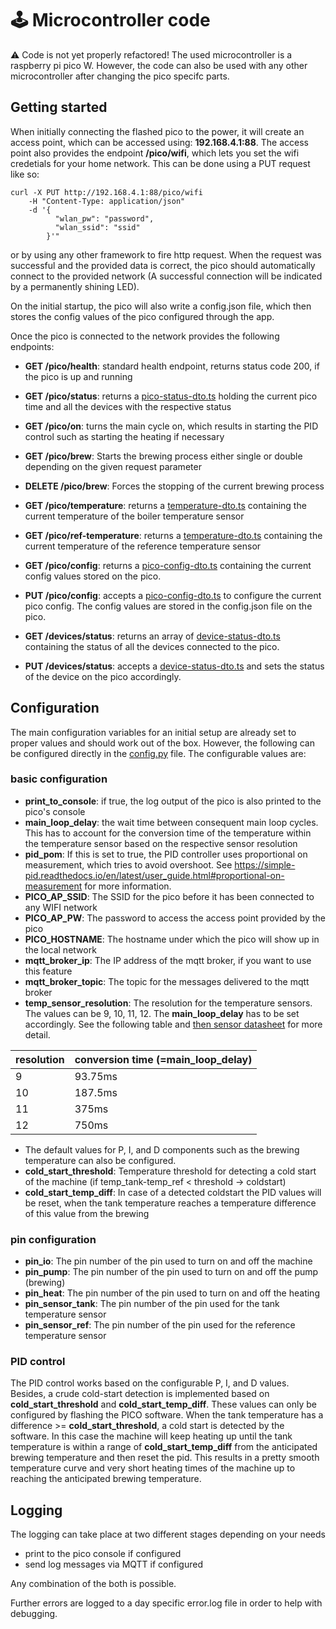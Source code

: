 # 🕹️  Microcontroller code
⚠️ Code is not yet properly refactored!
The used microcontroller is a raspberry pi pico W. However, the code can also be used with any other microcontroller after changing the pico specifc parts.

## Getting started
When initially connecting the flashed pico to the power, it will create an access point, which can be accessed using: **192.168.4.1:88**. The access point also provides the endpoint **/pico/wifi**, which lets you set the wifi credetials for your home network. This can be done using a PUT request like so:

```shell
curl -X PUT http://192.168.4.1:88/pico/wifi
    -H "Content-Type: application/json" 
    -d '{
          "wlan_pw": "password",
          "wlan_ssid": "ssid"
        }'" 
```
or by using any other framework to fire http request. When the request was successful and the provided data is correct, the pico should automatically connect to the provided network (A successful connection will be indicated by a permanently shining LED).

On the initial startup, the pico will also write a config.json file, which then stores the config values of the pico configured through the app.

Once the pico is connected to the network provides the following endpoints:
* **GET /pico/health**: standard health endpoint, returns status code 200, if the pico is up and running
* **GET /pico/status**: returns a [pico-status-dto.ts](..%2Ffrontend%2Fsrc%2Fmodel%2Fpico-status-dto.ts) holding the current pico time and all the devices with the respective status
* **GET /pico/on**: turns the main cycle on, which results in starting the PID control such as starting the heating if necessary


* **GET /pico/brew**: Starts the brewing process either single or double depending on the given request parameter
* **DELETE /pico/brew**: Forces the stopping of the current brewing process


* **GET /pico/temperature**: returns a [temperature-dto.ts](..%2Ffrontend%2Fsrc%2Fmodel%2Ftemperature-dto.ts) containing the current temperature of the boiler temperature sensor
* **GET /pico/ref-temperature**: returns a [temperature-dto.ts](..%2Ffrontend%2Fsrc%2Fmodel%2Ftemperature-dto.ts) containing the current temperature of the reference temperature sensor


* **GET /pico/config**: returns a [pico-config-dto.ts](..%2Ffrontend%2Fsrc%2Fmodel%2Fpico-config-dto.ts) containing the current config values stored on the pico.
* **PUT /pico/config**: accepts a [pico-config-dto.ts](..%2Ffrontend%2Fsrc%2Fmodel%2Fpico-config-dto.ts) to configure the current pico config. The config values are stored in the config.json file on the pico.


* **GET /devices/status**: returns an array of [device-status-dto.ts](..%2Ffrontend%2Fsrc%2Fmodel%2Fdevice-status-dto.ts) containing the status of all the devices connected to the pico.
* **PUT /devices/status**: accepts a [device-status-dto.ts](..%2Ffrontend%2Fsrc%2Fmodel%2Fdevice-status-dto.ts) and sets the status of the device on the pico accordingly.


## Configuration
The main configuration variables for an initial setup are already set to proper values and should work out of the box. However, the following can be configured directly in the [config.py](config.py) file. The configurable values are:
### basic configuration
 * **print_to_console**: if true, the log output of the pico is also printed to the pico's console
 * **main_loop_delay**: the wait time between consequent main loop cycles. This has to account for the conversion time of the temperature within the temperature sensor based on the respective sensor resolution
 * **pid_pom**: If this is set to true, the PID controller uses proportional on measurement, which tries to avoid overshoot. See https://simple-pid.readthedocs.io/en/latest/user_guide.html#proportional-on-measurement for more information.
 * **PICO_AP_SSID**: The SSID for the pico before it has been connected to any WIFI network
 * **PICO_AP_PW**: The password to access the access point provided by the pico
 * **PICO_HOSTNAME**: The hostname under which the pico will show up in the local network
 * **mqtt_broker_ip**: The IP address of the mqtt broker, if you want to use this feature
 * **mqtt_broker_topic**: The topic for the messages delivered to the mqtt broker
 * **temp_sensor_resolution**: The resolution for the temperature sensors. The values can be 9, 10, 11, 12. The **main_loop_delay** has to be set accordingly. See the following table and [then sensor datasheet](https://www.analog.com/media/en/technical-documentation/data-sheets/ds18b20.pdf) for more detail.
 
| resolution  | conversion time (=**main_loop_delay**) |
|-------------|----------------------------------------|
| 9           | 93.75ms                                |
| 10          | 187.5ms                                |
| 11          | 375ms                                  |
| 12          | 750ms                                  |
* The default values for P, I, and D components such as the brewing temperature can also be configured.
* **cold_start_threshold**: Temperature threshold for detecting a cold start of the machine (if temp_tank-temp_ref < threshold -> coldstart)
* **cold_start_temp_diff**: In case of a detected coldstart the PID values will be reset, when the tank temperature reaches a temperature difference of this value from the brewing

### pin configuration
* **pin_io**: The pin number of the pin used to turn on and off the machine
* **pin_pump**: The pin number of the pin used to turn on and off the pump (brewing)
* **pin_heat**: The pin number of the pin used to turn on and off the heating
* **pin_sensor_tank**: The pin number of the pin used for the tank temperature sensor
* **pin_sensor_ref**: The pin number of the pin used for the reference temperature sensor

### PID control
The PID control works based on the configurable P, I, and D values. Besides, a crude cold-start detection is implemented based on **cold_start_threshold** and **cold_start_temp_diff**.
These values can only be configured by flashing the PICO software. When the tank temperature has a difference >= **cold_start_threshold**, a cold start is detected by the software. In this case the machine will keep heating up until the tank temperature is within a range of **cold_start_temp_diff** from the anticipated brewing temperature and then reset the pid. This results in a pretty smooth temperature curve and very short heating times of the machine up to reaching the anticipated brewing temperature.

## Logging
The logging can take place at two different stages depending on your needs
* print to the pico console if configured
* send log messages via MQTT if configured

Any combination of the both is possible.

Further errors are logged to a day specific error.log file in order to help with debugging.

